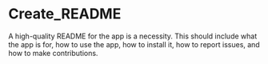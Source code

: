 # Create_README
A high-quality README for the app is a necessity. This should include what the app is for, how to use the app, how to install it, how to report issues, and how to make contributions. 
